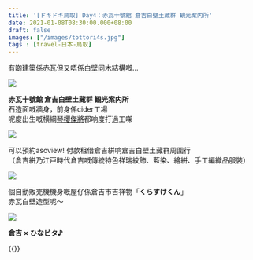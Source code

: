 ```yaml
---
title: '[ドキドキ鳥取] Day4：赤瓦十號館 倉吉白壁土藏群 観光案内所'
date: 2021-01-08T08:30:00.000+08:00
draft: false
images: ["/images/tottori4s.jpg"]
tags : [travel-日本-鳥取]
---
```


有啲建築係赤瓦但又唔係白壁同木結構嘅...

![](/images/tottori4s.jpg)

**赤瓦十號館 倉吉白壁土藏群 観光案内所**  
石造面嘅牆身，前身係cider工場  
呢度出生嘅横綱[琴櫻傑將](https://hidie.net/tottori4t/)都响度打過工㗎  

![](/images/tottori4s1.jpg)

可以預約asoview! 付款租借倉吉絣响倉吉白壁土藏群周圍行  
（倉吉絣乃江戸時代倉吉嘅傳統特色祥瑞紋飾、藍染、繪絣、手工編織品服裝）  

![](/images/tottori4s2.jpg)

個自動販売機機身嘅屋仔係倉吉市吉祥物「**くらすけくん**」  
赤瓦白壁造型呢～  

![](/images/tottori4s3.jpg)

**倉吉 × ひなビタ♪**
  
  
{{<tottori>}}  
